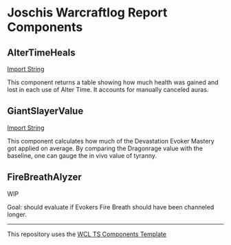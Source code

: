 # Joschis Warcraftlog Report Components

## AlterTimeHeals
[Import String](dist/AlterTimeHeals.component.lzstring.txt)

This component returns a table showing how much health was gained and lost in each use of Alter Time.
It accounts for manually canceled auras.

## GiantSlayerValue
[Import String](dist/GiantSlayerValue.component.lzstring.txt)

This component calculates how much of the Devastation Evoker Mastery got applied on average.
By comparing the Dragonrage value with the baseline, one can gauge the in vivo value of tyranny.


## FireBreathAlyzer
WIP

Goal: should evaluate if Evokers Fire Breath should have been channeled longer.

___
This repository uses the [WCL TS Components Template](https://github.com/JoschiGrey/WCL-TS-Components)